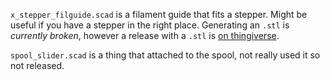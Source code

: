

`x_stepper_filguide.scad` is a filament guide that fits a stepper. Might be useful if
you have a stepper in the right place. Generating an `.stl` is *currently broken*, 
however a release with a `.stl` is
[on thingiverse](http://www.thingiverse.com/thing:76903?save=success).

`spool_slider.scad` is a thing that attached to the spool, not really used it
so not released.
